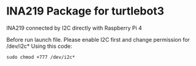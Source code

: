 # INA219 Package for turtlebot3 

INA219 connected by I2C directly with Raspberry Pi 4

Before run launch file. Please enable I2C first and change permission for /dev/i2c*
Using this code:

```sudo chmod +777 /dev/i2c*```
